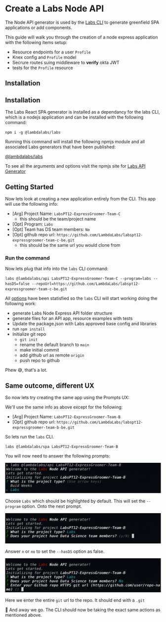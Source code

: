 # Create a Labs Node API

The Node API generator is used by the [Labs CLI](https://github.com/Lambda-School-Labs/gitbook-labs-guides/tree/99d50db2598c8781016ceb9b1449fd8d3338d396/labs-cli/cli-basics/README.md) to generate greenfield SPA applications or add components.

This guide will walk you through the creation of a node express application with the following items setup:

* Resource endpoints for a user `Profile`
* Knex config and `Profile` model
* Secrure routes suing middleware to **verify** okta JWT
* tests for the `Profile` resource

## Installation

## Installation

The Labs React SPA generator is installed as a dependancy for the labs CLI, which is a nodejs application and can be installed with the following command:

`npm i -g @lambdalabs/labs`

Running this command will install the following npmjs module and all associated Labs generators that have been published:

[@lambdalabs/labs](https://www.npmjs.com/package/@lambdalabs/labs)

To see all the arguments and options visit the npmjs site for [Labs API Generator](https://www.npmjs.com/package/@lambdalabs/generator-api)

## Getting Started

Now lets look at creating a new application entirely from the CLI. This app will use the following info:

* \[Arg\] Project Name: `LabsPT12-ExpressGroomer-Team-C`
  * this should be the team/project name
* \[Opt\] Program: `Labs`
* \[Opt\] Team has DS team members: `No`
* \[Opt\] github repo url: `https://github.com/LambdaLabs/labspt12-expressgroomer-team-c-be.git`
  * this should be the same url you would clone from

### Run the command

Now lets plug that info into the `labs` CLI command:

`labs @lambdalabs/api LabsPT12-ExpressGroomer-Team-C --program=labs --hasDS=false --repoUrl=https://github.com/LambdaLabs/labspt12-expressgroomer-team-c-be.git`

All [options](https://www.npmjs.com/package/@lambdalabs/generator-api#prompts--options) have been statisfied so the `labs` CLI will start working doing the following work:

* generate Labs Node Express API folder structure
* generate files for an API app, resource examples with tests
* Update the package.json with Labs approved base config and libraries
* run `npm install`
* Initialize git repo
  * `git init`
  * rename the default branch to `main`
  * make initial commit
  * add github url as remote `origin`
  * push repo to github

Phew 😅, that's a lot.

## Same outcome, different UX

So now lets try creating the same app using the Prompts UX:

We'll use the same info as above except for the following:

* \[Arg\] Project Name: `LabsPT12-ExpressGroomer-Team-B`
* \[Opt\] github repo url: `https://github.com/LambdaLabs/labspt12-expressgroomer-team-b-be.git`

So lets run the `labs` CLI.

`labs @lambdalabs/spa LabsPT12-ExpressGroomer-Team-B`

You will now need to answer the following prompts:

![Labs CLI Prompt UX](../.gitbook/assets/labs-cli-api-prompt-1.png)

Choose `Labs` which should be highlighted by default. This will set the `--program` option. Onto the next prompt.

![Labs CLI Prompt UX](../.gitbook/assets/labs-cli-api-prompt-2.png)

Answer `n` or `no` to set the `--hasDS` option as false.

![Labs CLI Prompt UX](../.gitbook/assets/labs-cli-api-prompt-3.png)

Here we enter the entire `git` url to the repo. It should end with a `.git`

🚀 And away we go. The CLI should now be taking the exact same actions as mentioned above.

